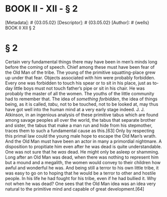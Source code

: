 # BOOK II - XII - § 2
[Metadata]: # {03.05.02}
[Descriptor]: # {03.05.02}
[Author]: # {wells}
BOOK II
XII
§ 2
# § 2
Certain very fundamental things there may have been in men’s minds long before
the coming of speech. Chief among these must have been fear of the Old Man of
the tribe. The young of the primitive squatting-place grew up under that fear.
Objects associated with him were probably forbidden. Every one was forbidden to
touch his spear or to sit in his place, just as to-day little boys must not
touch father’s pipe or sit in his chair. He was probably the master of all the
women. The youths of the little community had to remember that. The idea of
_something forbidden_, the idea of things being, as it is called, _tabu_, not
to be touched, not to be looked at, may thus have got well into the human mind
at a very early stage indeed. J. J. Atkinson, in an ingenious analysis of these
primitive tabus which are found among savage peoples all over the world, the
tabus that separate brother and sister, the tabus that make a man run and hide
from his stepmother, traces them to such a fundamental cause as this.[63] Only
by respecting this primal law could the young male hope to escape the Old Man’s
wrath. And the Old Man must have been an actor in many a primordial nightmare.
A disposition to propitiate him even after he was dead is quite understandable.
One was not sure that he _was_ dead. He might only be asleep or shamming. Long
after an Old Man was dead, when there was nothing to represent him but a mound
and a megalith, the women would convey to their children how awful and
wonderful he was. And being still a terror to his own little tribe, it was easy
to go on to hoping that he would be a terror to other and hostile people. In
his life he had fought for his tribe, even if he had bullied it. Why not when
he was dead? One sees that the Old Man idea was an idea very natural to the
primitive mind and capable of great development.[64]


